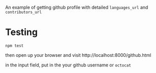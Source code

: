 An example of getting github profile with detailed `languages_url` and `contributors_url`

# Testing
    npm test
then open up your browser and visit http://localhost:8000/github.html

in the input field, put in the your github username or `octocat`
